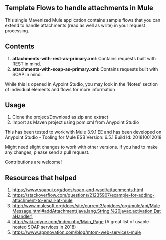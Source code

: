 Template Flows to handle attachments in Mule
---------------------------------------------


This single Mavenized Mule application contains sample flows that you can extend to handle attachments (read as well as write) in your request processing.

Contents
--------

1. **attachments-with-rest-as-primary.xml**: Contains requests built with REST in mind.
2. **attachments-with-soap-as-primary.xml**: Contains requests built with SOAP in mind.

While this is opened in Aypoint Studio, you may look in the 'Notes' section of individual elements and flows for more information

Usage
-----
1. Clone the project/Download as zip and extract
2. Import as Maven project using pom.xml from Anypoint Studio

This has been tested to work with Mule 3.9.1 EE and has been developed on Anypoint Studio - Tooling for Mule ESB Version: 6.5.1 Build Id: 201810012018

Might need slight changes to work with other versions. If you had to make any changes, please send a pull request.

Contributions are welcome!

Resources that helped
----------------------

1. https://www.soapui.org/docs/soap-and-wsdl/attachments.html
2. https://stackoverflow.com/questions/21235907/example-for-adding-attachment-to-email-at-mule
3. http://www.mulesoft.org/docs/site/current3/apidocs/org/mule/api/MuleMessage.html#addAttachment(java.lang.String,%20javax.activation.DataHandler)
4. http://wiki.cdyne.com/index.php/Main_Page (A great list of usable hosted SOAP services in 2018)
5. https://www.appnovation.com/blog/mtom-web-services-mule
